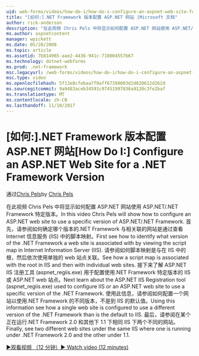 ```yaml
---
uid: web-forms/videos/how-do-i/how-do-i-configure-an-aspnet-web-site-for-a-net-framework-version
title: "[如何:].NET Framework 版本配置 ASP.NET 网站 |Microsoft 文档"
author: rick-anderson
description: "在此视频 Chris Pels 中将显示如何配置 ASP.NET 网站使用 ASP.NET/.NET Framework 特定版本。 首先，请参阅如何识别哪些 v..."
ms.author: aspnetcontent
manager: wpickett
ms.date: 05/20/2008
ms.topic: article
ms.assetid: 7b814965-aae2-4436-941c-710804557b67
ms.technology: dotnet-webforms
ms.prod: .net-framework
msc.legacyurl: /web-forms/videos/how-do-i/how-do-i-configure-an-aspnet-web-site-for-a-net-framework-version
msc.type: video
ms.openlocfilehash: 5f13e8cfebaa7f0aff67398003d2d820612d262d
ms.sourcegitcommit: 9a9483aceb34591c97451997036a9120c3fe2baf
ms.translationtype: MT
ms.contentlocale: zh-CN
ms.lasthandoff: 11/10/2017
---
```

<a name="how-do-i-configure-an-aspnet-web-site-for-a-net-framework-version"></a><span data-ttu-id="343d0-104">[如何:].NET Framework 版本配置 ASP.NET 网站</span><span class="sxs-lookup"><span data-stu-id="343d0-104">[How Do I:] Configure an ASP.NET Web Site for a .NET Framework Version</span></span>
====================
<span data-ttu-id="343d0-105">通过[Chris Pels](https://twitter.com/chrispels)</span><span class="sxs-lookup"><span data-stu-id="343d0-105">by [Chris Pels](https://twitter.com/chrispels)</span></span>

<span data-ttu-id="343d0-106">在此视频 Chris Pels 中将显示如何配置 ASP.NET 网站使用 ASP.NET/.NET Framework 特定版本。</span><span class="sxs-lookup"><span data-stu-id="343d0-106">In this video Chris Pels will show how to configure an ASP.NET web site to use a specific version of ASP.NET/.NET Framework.</span></span> <span data-ttu-id="343d0-107">首先，请参阅如何确定哪个版本的.NET Framework 与相关联的网站是通过查看 Internet 信息服务 (IIS) 中的脚本映射。</span><span class="sxs-lookup"><span data-stu-id="343d0-107">First see how to identify what version of the .NET Framework a web site is associated with by viewing the script map in Internet Information Server (IIS).</span></span> <span data-ttu-id="343d0-108">请参阅如何脚本映射是与在 IIS 中的根，然后依次使用单独的 web 站点关联。</span><span class="sxs-lookup"><span data-stu-id="343d0-108">See how a script map is associated with the root in IIS and then with individual web sites.</span></span> <span data-ttu-id="343d0-109">接下来了解 ASP.NET IIS 注册工具 (aspnet\_regiis.exe) 用于配置使用.NET Framework 特定版本的 IIS 或 ASP.NET web 站点。</span><span class="sxs-lookup"><span data-stu-id="343d0-109">Next learn about the ASP.NET IIS Registration tool (aspnet\_regiis.exe) used to configure IIS or an ASP.NET web site to use a specific version of the .NET Framework.</span></span> <span data-ttu-id="343d0-110">使用此信息，请参阅如何配置一个网站以使用.NET Framework 的不同版本，不是到 IIS 的默认值。</span><span class="sxs-lookup"><span data-stu-id="343d0-110">Using this information see how a single web site is configured to use a different version of the .NET Framework than is the default to IIS.</span></span> <span data-ttu-id="343d0-111">最后，请参阅在某个正在运行.NET Framework 2.0 和其他下 1.1 下相同 IIS 下两个不同的网站。</span><span class="sxs-lookup"><span data-stu-id="343d0-111">Finally, see two different web sites under the same IIS where one is running under .NET Framework 2.0 and the other under 1.1.</span></span>

[<span data-ttu-id="343d0-112">&#9654;观看视频 （12 分钟）</span><span class="sxs-lookup"><span data-stu-id="343d0-112">&#9654; Watch video (12 minutes)</span></span>](https://channel9.msdn.com/Blogs/ASP-NET-Site-Videos/how-do-i-configure-an-aspnet-web-site-for-a-net-framework-version)
